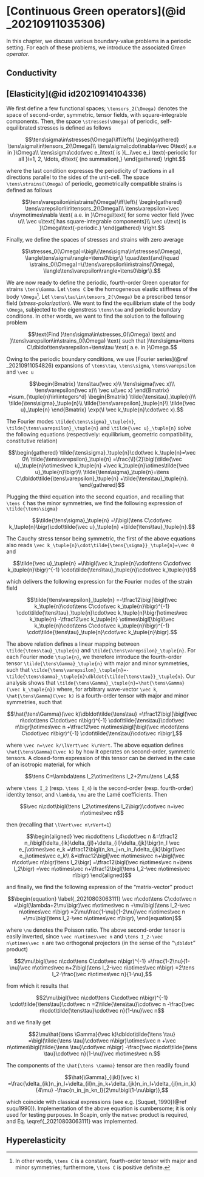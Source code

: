 # [Continuous Green operators](@id _20210911035306)

In this chapter, we discuss various boundary-value problems in a periodic
setting. For each of these problems, we introduce the associated *Green
operator*.


## Conductivity

## [Elasticity](@id id20210914104336)

We first define a few functional spaces; ``\tensors_2(\Omega)`` denotes the
space of second-order, symmetric, tensor fields, with square-integrable
components. Then, the space ``\stresses(\Omega)`` of periodic, self-equilibrated
stresses is defined as follows

```math
\tens\sigma\in\stresses(\Omega)\iff\left\{
\begin{gathered}
\tens\sigma\in\tensors_2(\Omega)\\
\tens\sigma\cdot\nabla=\vec 0\text{ a.e in }\Omega\\
\tens\sigma\cdot\vec e_i\text{ is }L_i\vec e_i
\text{-periodic for all }i=1, 2, \ldots, d\text{ (no summation),}
\end{gathered}
\right.
```

where the last condition expresses the periodicity of tractions in all
directions parallel to the sides of the unit-cell. The space
``\tens\strains(\Omega)`` of periodic, geometrically compatible strains is
defined as follows

```math
\tens\varepsilon\in\strains(\Omega)\iff\left\{
\begin{gathered}
\tens\varepsilon\in\tensors_2(\Omega)\\
\tens\varepsilon=\vec u\symotimes\nabla
\text{ a.e. in }\Omega\text{ for some vector field }\vec u\\
\vec u\text{ has square-integrable components}\\
\vec u\text{ is }\Omega\text{-periodic.}
\end{gathered}
\right.
```

Finally, we define the spaces of stresses and strains with zero average

```math
\stresses_0(\Omega)=\bigl\{\tens\sigma\in\stresses(\Omega),
\langle\tens\sigma\rangle=\tens0\bigr\}
\quad\text{and}\quad
\strains_0(\Omega)=\{\tens\varepsilon\in\strains(\Omega),
\langle\tens\varepsilon\rangle=\tens0\bigr\}.
```

We are now ready to define the periodic, fourth-order Green operator for strains
``\tens\Gamma``. Let ``\tens C`` be the homogeneous elastic stiffness of the
body ``\Omega``[^1]. Let ``\tens\tau\in\tensors_2(\Omega)`` be a prescribed
tensor field (*stress-polarization*). We want to find the equilibrium state of
the body ``\Omega``, subjected to the eigenstress ``\tens\tau`` and periodic
boundary conditions. In other words, we want to find the solution to the
following problem

```math
\text{Find }\tens\sigma\in\stresses_0(\Omega)
\text{ and }\tens\varepsilon\in\strains_0(\Omega)
\text{ such that }\tens\sigma=\tens C\dbldot\tens\varepsilon+\tens\tau
\text{ a.e. in }\Omega.
```

[^1]: In other words, ``\tens C`` is a constant, fourth-order tensor with major
      and minor symmetries; furthermore, ``\tens C`` is positive definite.

Owing to the periodic boundary conditions, we use [Fourier series](@ref
_20210911054826) expansions of ``\tens\tau``, ``\tens\sigma``,
``\tens\varepsilon`` and ``\vec u``

```math
\begin{Bmatrix}
\tens\tau(\vec x)\\
\tens\sigma(\vec x)\\
\tens\varepsilon(\vec x)\\
\vec u(\vec x)
\end{Bmatrix}
=\sum_{\tuple{n}\in\integers^d}
\begin{Bmatrix}
\tilde{\tens\tau}_\tuple{n}\\
\tilde{\tens\sigma}_\tuple{n}\\
\tilde{\tens\varepsilon}_\tuple{n}\\
\tilde{\vec u}_\tuple{n}
\end{Bmatrix}
\exp(\I \vec k_\tuple{n}\cdot\vec x).
```

The Fourier modes ``\tilde{\tens\sigma}_\tuple{n}``,
``\tilde{\tens\varepsilon}_\tuple{n}`` and ``\tilde{\vec u}_\tuple{n}`` solve
the following equations (respectively: equilibrium, geometric compatibility,
constitutive relation)

```math
\begin{gathered}
\tilde{\tens\sigma}_\tuple{n}\cdot\vec k_\tuple{n}=\vec 0\\
\tilde{\tens\varepsilon}_\tuple{n}
=\frac{\I}{2}\bigl(\tilde{\vec u}_\tuple{n}\otimes\vec k_\tuple{n}
+\vec k_\tuple{n}\otimes\tilde{\vec u}_\tuple{n}\bigr)\\
\tilde{\tens\sigma}_\tuple{n}=\tens C\dbldot\tilde{\tens\varepsilon}_\tuple{n}
+\tilde{\tens\tau}_\tuple{n}.
\end{gathered}
```

Plugging the third equation into the second equation, and recalling that ``\tens
C`` has the minor symmetries, we find the following expression of
``\tilde{\tens\sigma}``

```math
\tilde{\tens\sigma}_\tuple{n}
=\I\bigl(\tens C\cdot\vec k_\tuple{n}\bigr)\cdot\tilde{\vec u}_\tuple{n}
+\tilde{\tens\tau}_\tuple{n}.
```

The Cauchy stress tensor being symmetric, the first of the above equations also
reads ``\vec k_\tuple{n}\cdot\tilde{\tens{\sigma}}_\tuple{n}=\vec 0`` and

```math
\tilde{\vec u}_\tuple{n}
=\I\bigl(\vec k_\tuple{n}\cdot\tens C\cdot\vec k_\tuple{n}\bigr)^{-1}
\cdot\tilde{\tens\tau}_\tuple{n}\cdot\vec k_\tuple{n}
```

which delivers the following expression for the Fourier modes of the strain
field

```math
\tilde{\tens\varepsilon}_\tuple{n}
=-\tfrac12\bigl[\bigl(\vec k_\tuple{n}\cdot\tens C\cdot\vec k_\tuple{n}\bigr)^{-1}
\cdot\tilde{\tens\tau}_\tuple{n}\cdot\vec k_\tuple{n}\bigr]\otimes\vec k_\tuple{n}
-\tfrac12\vec k_\tuple{n}
\otimes\bigl[\bigl(\vec k_\tuple{n}\cdot\tens C\cdot\vec k_\tuple{n}\bigr)^{-1}
\cdot\tilde{\tens\tau}_\tuple{n}\cdot\vec k_\tuple{n}\bigr].
```

The above relation defines a linear mapping between
``\tilde{\tens\tau}_\tuple{n}`` and ``\tilde{\tens\varepsilon}_\tuple{n}``. For
each Fourier mode ``\tuple{n}``, we therefore introduce the fourth-order tensor
``\tilde{\tens\Gamma}_\tuple{n}`` with major and minor symmetries, such that
``\tilde{\tens\varepsilon}_\tuple{n}=-\tilde{\tens\Gamma}_\tuple{n}\dbldot{\tilde{\tens\tau}}_\tuple{n}``. Our
analysis shows that ``\tilde{\tens\Gamma}_\tuple{n}=\hat{\tens\Gamma}(\vec
k_\tuple{n})`` where, for arbitrary wave-vector ``\vec k``,
``\hat{\tens\Gamma}(\vec k)`` is a fourth-order tensor with major and minor
symmetries, such that

```math
\hat{\tens\Gamma}(\vec k)\dbldot\tilde{\tens\tau}
=\tfrac12\bigl[\bigl(\vec n\cdot\tens C\cdot\vec n\bigr)^{-1}
\cdot\tilde{\tens\tau}\cdot\vec n\bigr]\otimes\vec n
+\tfrac12\vec n\otimes\bigl[\bigl(\vec n\cdot\tens C\cdot\vec n\bigr)^{-1}
\cdot\tilde{\tens\tau}\cdot\vec n\bigr],
```

where ``\vec n=\vec k/\lVert\vec k\rVert``. The above equation defines
``\hat{\tens\Gamma}(\vec k)`` by how it operates on second-order, symmetric
tensors. A closed-form expression of this tensor can be derived in the case of
an isotropic material, for which

```math
\tens C=\lambda\tens I_2\otimes\tens I_2+2\mu\tens I_4,
```

where ``\tens I_2`` (resp. ``\tens I_4``) is the second-order
(resp. fourth-order) identity tensor, and ``\lambda``, ``\mu`` are the Lamé
coefficients. Then

```math
\vec n\cdot\bigl(\tens I_2\otimes\tens I_2\bigr)\cdot\vec n=\vec n\otimes\vec n
```

then (recalling that ``\lVert\vec n\rVert=1``)

```math
\begin{aligned}
\vec n\cdot\tens I_4\cdot\vec n
&=\tfrac12 n_i\bigl(\delta_{ik}\delta_{jl}+\delta_{il}\delta_{jk}\bigr)n_l
\vec e_j\otimes\vec e_k
=\tfrac12\bigl(n_kn_j+n_in_i\delta_{jk}\bigr)\vec e_j\otimes\vec e_k\\
&=\tfrac12\bigl[\vec n\otimes\vec n+\bigl(\vec n\cdot\vec n\bigr)\tens I_2\bigr]
=\tfrac12\bigl(\vec n\otimes\vec n+\tens I_2\bigr)
=\vec n\otimes\vec n+\tfrac12\bigl(\tens I_2-\vec n\otimes\vec n\bigr)
\end{aligned}
```

and finally, we find the following expression of the “matrix-vector” product

```math
\begin{equation}
\label{_20210803063111}
\vec n\cdot\tens C\cdot\vec n
=\bigl(\lambda+2\mu\bigr)\vec n\otimes\vec n
+\mu\bigl(\tens I_2-\vec n\otimes\vec n\bigr)
=2\mu\frac{1-\nu}{1-2\nu}\vec n\otimes\vec n
+\mu\bigl(\tens I_2-\vec n\otimes\vec n\bigr),
\end{equation}
```

where ``\nu`` denotes the Poisson ratio. The above second-order tensor is easily
inverted, since ``\vec n\otimes\vec n`` and ``\tens I_2-\vec n\otimes\vec n``
are two orthogonal projectors (in the sense of the “``\dbldot``” product)

```math
2\mu\bigl(\vec n\cdot\tens C\cdot\vec n\bigr)^{-1}
=\frac{1-2\nu}{1-\nu}\vec n\otimes\vec n+2\bigl(\tens I_2-\vec n\otimes\vec n\bigr)
=2\tens I_2-\frac{\vec n\otimes\vec n}{1-\nu},
```

from which it results that

```math
2\mu\bigl(\vec n\cdot\tens C\cdot\vec n\bigr)^{-1}
\cdot\tilde{\tens\tau}\cdot\vec n
=2\tilde{\tens\tau}\cdot\vec n
-\frac{\vec n\cdot\tilde{\tens\tau}\cdot\vec n}{1-\nu}\vec n
```

and we finally get

```math
2\mu\hat{\tens \Gamma}(\vec k)\dbldot\tilde{\tens \tau}
=\bigl(\tilde{\tens \tau}\cdot\vec n\bigr)\otimes\vec n
+\vec n\otimes\bigl(\tilde{\tens \tau}\cdot\vec n\bigr)
-\frac{\vec n\cdot\tilde{\tens \tau}\cdot\vec n}{1-\nu}\vec n\otimes\vec n.
```

The components of the ``\hat{\tens \Gamma}`` tensor are then readily found

```math
\hat{\Gamma}_{ijkl}(\vec k)
=\frac{\delta_{ik}n_jn_l+\delta_{il}n_jn_k+\delta_{jk}n_in_l+\delta_{jl}n_in_k}{4\mu}
-\frac{n_in_jn_kn_l}{2\mu\bigl(1-\nu\bigr)},
```

which coincide with classical expressions (see e.g. [Suquet, 1990](@ref
suqu1990)). Implementation of the above equation is cumbersome; it is only used
for testing purposes. In Scapin, only the `matvec` product is required, and
Eq. \eqref{_20210803063111} was implemented.

## Hyperelasticity
